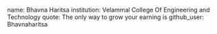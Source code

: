 name: Bhavna Haritsa
institution: Velammal College Of Engineering and Technology
quote: The only way to grow your earning is 
github_user: Bhavnaharitsa
